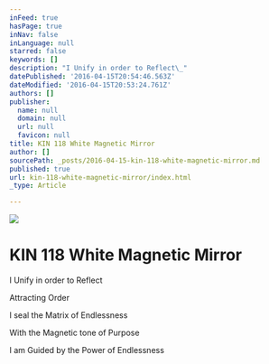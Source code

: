 ```yaml
---
inFeed: true
hasPage: true
inNav: false
inLanguage: null
starred: false
keywords: []
description: "I Unify in order to Reflect\_"
datePublished: '2016-04-15T20:54:46.563Z'
dateModified: '2016-04-15T20:53:24.761Z'
authors: []
publisher:
  name: null
  domain: null
  url: null
  favicon: null
title: KIN 118 White Magnetic Mirror
author: []
sourcePath: _posts/2016-04-15-kin-118-white-magnetic-mirror.md
published: true
url: kin-118-white-magnetic-mirror/index.html
_type: Article

---
```

![](https://the-grid-user-content.s3-us-west-2.amazonaws.com/c97a561b-ce94-478f-a5c3-13076a4ef270.png)

# KIN 118 White Magnetic Mirror

I Unify in order to Reflect 

Attracting Order

I seal the Matrix of Endlessness

With the Magnetic tone of Purpose

I am Guided by the Power of Endlessness